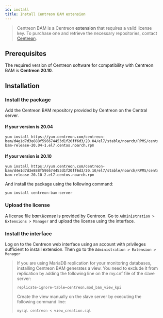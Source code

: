 ```yaml
---
id: install
title: Install Centreon BAM extension
---
```


> Centreon BAM is a Centreon **extension** that requires a valid license key. To
> purchase one and retrieve the necessary repositories, contact
> [Centreon](mailto:sales@centreon.com).

## Prerequisites

The required version of Centreon software for compatibility with Centreon BAM
is **Centreon 20.10**.

## Installation

### Install the package

Add the Centreon BAM repository provided by Centreon on the Central server.

#### If your version is 20.04

``` shell
yum install https://yum.centreon.com/centreon-bam/d4e1d7d3e888f596674453d1f20ff6d3/20.04/el7/stable/noarch/RPMS/centreon-bam-release-20.04-1.el7.centos.noarch.rpm
```

#### If your version is 20.10

``` shell
yum install https://yum.centreon.com/centreon-bam/d4e1d7d3e888f596674453d1f20ff6d3/20.10/el7/stable/noarch/RPMS/centreon-bam-release-20.10-2.el7.centos.noarch.rpm
```

And install the package using the following command:

``` shell
yum install centreon-bam-server
```

### Upload the license

A license file *bam.license* is provided by Centreon. Go to
`Administration > Extensions > Manager` and upload the license
using the interface.

### Install the interface

Log on to the Centreon web interface using an account with privileges
sufficient to install extension. Then go to the
`Administration > Extension > Manager`

> If you are using MariaDB replication for your monitoring databases,
> installing Centreon BAM generates a view. You need to exclude it from
> replication by adding the following line on the my.cnf file of the
> slave server:
>
> ``` text
> replicate-ignore-table=centreon.mod_bam_view_kpi
> ```
>
> Create the view manually on the slave server by executing the
> following command line:
>
> ``` shell
> mysql centreon < view_creation.sql
> ```
